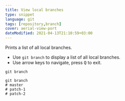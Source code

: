 ```yaml
---
title: View local branches
type: snippet
language: git
tags: [repository,branch]
cover: aerial-view-port
dateModified: 2021-04-13T21:10:59+03:00
---
```


Prints a list of all local branches.

- Use `git branch` to display a list of all local branches.
- Use arrow keys to navigate, press <kbd>Q</kbd> to exit.

```shell
git branch
```

```shell
git branch
# master
# patch-1
# patch-2
```
